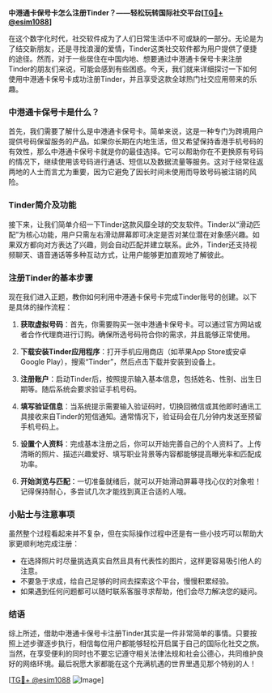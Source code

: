 **中港通卡保号卡怎么注册Tinder？——轻松玩转国际社交平台[[TG💪+ @esim1088](https://t.me/s/esim1088)]**

在这个数字化时代，社交软件成为了人们日常生活中不可或缺的一部分。无论是为了结交新朋友，还是寻找浪漫的爱情，Tinder这类社交软件都为用户提供了便捷的途径。然而，对于一些居住在中国内地、想要通过中港通卡保号卡来注册Tinder的朋友们来说，可能会感到有些困惑。今天，我们就来详细探讨一下如何使用中港通卡保号卡成功注册Tinder，并且享受这款全球热门社交应用带来的乐趣。

### 中港通卡保号卡是什么？

首先，我们需要了解什么是中港通卡保号卡。简单来说，这是一种专门为跨境用户提供号码保留服务的产品。如果你长期在内地生活，但又希望保持香港手机号码的有效性，那么中港通卡保号卡就是你的最佳选择。它可以帮助你在不更换原有号码的情况下，继续使用该号码进行通话、短信以及数据流量等服务。这对于经常往返两地的人士而言尤为重要，因为它避免了因长时间未使用而导致号码被注销的风险。

### Tinder简介及功能

接下来，让我们简单介绍一下Tinder这款风靡全球的交友软件。Tinder以“滑动匹配”为核心功能，用户只需左右滑动屏幕即可决定是否对某位潜在对象感兴趣。如果双方都向对方表达了兴趣，则会自动匹配并建立联系。此外，Tinder还支持视频聊天、语音通话等多种互动方式，让用户能够更加直观地了解彼此。

### 注册Tinder的基本步骤

现在我们进入正题，教你如何利用中港通卡保号卡完成Tinder账号的创建。以下是具体的操作流程：

1. **获取虚拟号码**：首先，你需要购买一张中港通卡保号卡。可以通过官方网站或者合作代理商进行订购。确保所选号码符合你的需求，并且能够正常使用。

2. **下载安装Tinder应用程序**：打开手机应用商店（如苹果App Store或安卓Google Play），搜索“Tinder”，然后点击下载并安装到设备上。

3. **注册账户**：启动Tinder后，按照提示输入基本信息，包括姓名、性别、出生日期等。随后系统会要求验证手机号码。

4. **填写验证信息**：当系统提示需要输入验证码时，切换回微信或其他即时通讯工具接收来自Tinder的短信通知。通常情况下，验证码会在几分钟内发送至预留手机号码上。

5. **设置个人资料**：完成基本注册之后，你可以开始完善自己的个人资料了。上传清晰的照片、描述兴趣爱好、填写职业背景等内容都能够提高曝光率和匹配成功率。

6. **开始浏览与匹配**：一切准备就绪后，就可以开始滑动屏幕寻找心仪的对象啦！记得保持耐心，多尝试几次才能找到真正合适的人哦。

### 小贴士与注意事项

虽然整个过程看起来并不复杂，但在实际操作过程中还是有一些小技巧可以帮助大家更顺利地完成注册：

- 在选择照片时尽量挑选真实自然且具有代表性的图片，这样更容易吸引他人的注意。
- 不要急于求成，给自己足够的时间去探索这个平台，慢慢积累经验。
- 如果遇到任何问题都可以随时联系客服寻求帮助，他们会尽力解决您的疑问。

### 结语

综上所述，借助中港通卡保号卡注册Tinder其实是一件非常简单的事情。只要按照上述步骤逐步执行，相信每位用户都能够轻松开启属于自己的国际化社交之旅。当然，在享受便利的同时也不要忘记遵守相关法律法规和社会公德心，共同维护良好的网络环境。最后祝愿大家都能在这个充满机遇的世界里遇见那个特别的人！

[[TG💪+ @esim1088](https://t.me/s/esim1088) ![Image](https://i.postimg.cc/4NQfJmqS/Snipaste-2025-05-13-00-14-12.png)]